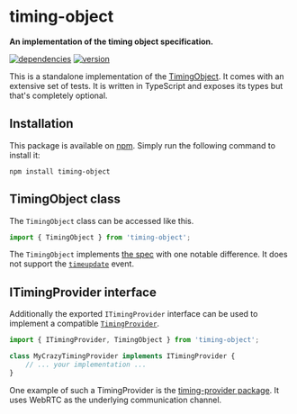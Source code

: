 # timing-object

**An implementation of the timing object specification.**

[![dependencies](https://img.shields.io/david/chrisguttandin/timing-object.svg?style=flat-square)](https://github.com/chrisguttandin/timing-object/network/dependencies)
[![version](https://img.shields.io/npm/v/timing-object.svg?style=flat-square)](https://www.npmjs.com/package/timing-object)

This is a standalone implementation of the
[TimingObject](https://webtiming.github.io/timingobject/). It comes with an
extensive set of tests. It is written in TypeScript and exposes its types but
that's completely optional.

## Installation

This package is available on [npm](https://www.npmjs.org/package/timing-object).
Simply run the following command to install it:

```shell
npm install timing-object
```

## TimingObject class

The `TimingObject` class can be accessed like this.

```js
import { TimingObject } from 'timing-object';
```

The `TimingObject` implements [the
spec](https://webtiming.github.io/timingobject/#idl-def-timingobject) with one
notable difference. It does not support the
[`timeupdate`](https://webtiming.github.io/timingobject/#dom-timingobject-ontimeupdate)
event.

## ITimingProvider interface

Additionally the exported `ITimingProvider` interface can be used to implement a
compatible
[`TimingProvider`](https://webtiming.github.io/timingobject/#idl-def-timingprovider).

```typescript
import { ITimingProvider, TimingObject } from 'timing-object';

class MyCrazyTimingProvider implements ITimingProvider {
    // ... your implementation ...
}
```

One example of such a TimingProvider is the
[timing-provider package](https://github.com/chrisguttandin/timing-provider). It
uses WebRTC as the underlying communication channel.

